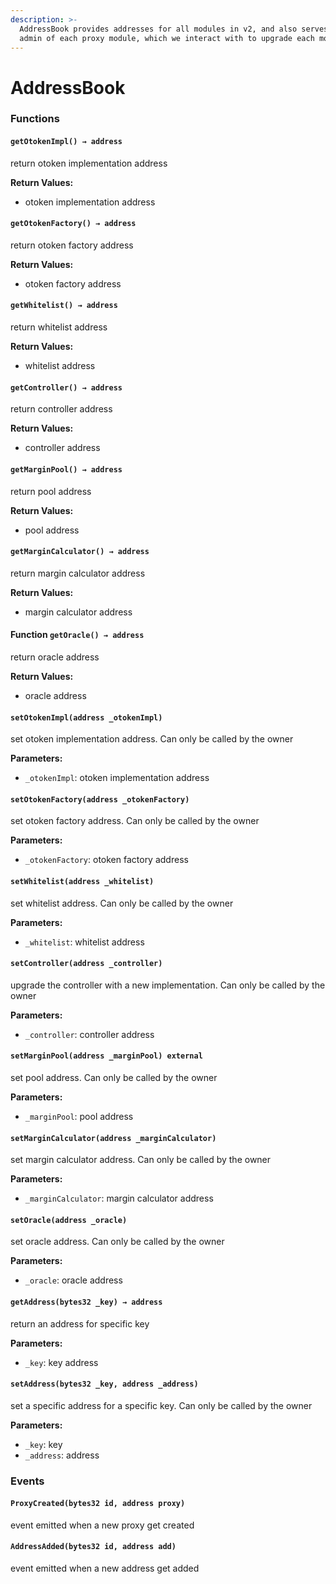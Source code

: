 ```yaml
---
description: >-
  AddressBook provides addresses for all modules in v2, and also serves as the
  admin of each proxy module, which we interact with to upgrade each module.
---
```


# AddressBook

### Functions

#### `getOtokenImpl() → address` 

return otoken implementation address

**Return Values:**

* otoken implementation address

#### `getOtokenFactory() → address` 

return otoken factory address

**Return Values:**

* otoken factory address

#### `getWhitelist() → address` 

return whitelist address

**Return Values:**

* whitelist address

#### `getController() → address`

return controller address

**Return Values:**

* controller address

#### `getMarginPool() → address`

return pool address

**Return Values:**

* pool address

#### `getMarginCalculator() → address`

return margin calculator address

**Return Values:**

* margin calculator address

#### Function `getOracle() → address`

return oracle address

**Return Values:**

* oracle address

#### `setOtokenImpl(address _otokenImpl)`

set otoken implementation address. Can only be called by the owner

**Parameters:**

* `_otokenImpl`: otoken implementation address

#### `setOtokenFactory(address _otokenFactory)`

set otoken factory address. Can only be called by the owner

**Parameters:**

* `_otokenFactory`: otoken factory address

#### `setWhitelist(address _whitelist)`

set whitelist address. Can only be called by the owner

**Parameters:**

* `_whitelist`: whitelist address

#### `setController(address _controller)` 

upgrade the controller with a new implementation. Can only be called by the owner

**Parameters:**

* `_controller`: controller address

#### `setMarginPool(address _marginPool) external`

set pool address. Can only be called by the owner

**Parameters:**

* `_marginPool`: pool address

#### `setMarginCalculator(address _marginCalculator)`

set margin calculator address. Can only be called by the owner

**Parameters:**

* `_marginCalculator`: margin calculator address

#### `setOracle(address _oracle)` 

set oracle address. Can only be called by the owner

**Parameters:**

* `_oracle`: oracle address

#### `getAddress(bytes32 _key) → address` 

return an address for specific key

**Parameters:**

* `_key`: key address

#### `setAddress(bytes32 _key, address _address)`

set a specific address for a specific key. Can only be called by the owner

**Parameters:**

* `_key`: key
* `_address`: address

### Events

#### `ProxyCreated(bytes32 id, address proxy)`

event emitted when a new proxy get created

#### `AddressAdded(bytes32 id, address add)`

event emitted when a new address get added

